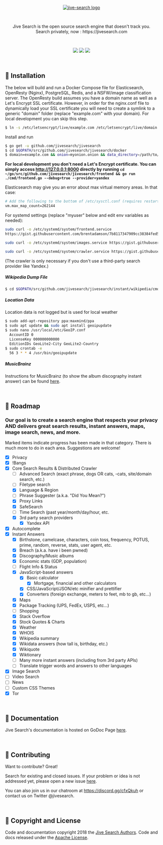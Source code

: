 <p align="center">
  <a href="https://github.com/adamfaliq42/jivesearch/edit/master/README.md">
    <img alt="jive-search logo" src="frontend/static/icons/logo.png">
  </a>
</p>

<br>


<p align="center">
Jive Search is the open source search engine that doesn't track you. Search privately, now : https://jivesearch.com
</p>

<br>

<p align="center">
   <a href="https://github.com/jivesearch/jivesearch"><img src="https://img.shields.io/badge/go-1.10.2-blue.svg"></a>
   <a href="https://travis-ci.org/jivesearch/jivesearch"><img src="https://travis-ci.org/jivesearch/jivesearch.svg?branch=master"></a>
  <a href="https://github.com/jivesearch/jivesearch/blob/master/LICENSE"><img src="https://img.shields.io/badge/license-Apache-brightgreen.svg"></a>
</p>

<br>

## 💾 Installation
The below will build and run a Docker Compose file for Elasticsearch, OpenResty (Nginx), PostgreSQL, Redis, and a NSFW/image classification server. The OpenResty build assumes you have a domain name as well as a Let's Encrypt SSL certificate. However, in order for the nginx.conf file to dynamically load your SSL certificate you will need to create a symlink to a generic "domain" folder (replace "example.com" with your domain). For local development you can skip this step.

```bash
$ ln -s /etc/letsencrypt/live/example.com /etc/letsencrypt/live/domain
```

Install and run

```bash
$ go get -u github.com/jivesearch/jivesearch
$ cd $GOPATH/src/github.com/jivesearch/jivesearch/docker
$ domain=example.com && onion=myonion.onion && data_directory=/path/to/data && sudo mkdir -p $data_directory/elasticsearch && sudo chown 1000:1000 $data_directory/elasticsearch && sudo DATA_DIRECTORY=$data_directory REDIS_PORT=6379 ES_HEAP=2g NGINX_DOMAIN=$domain ONION=$onion docker-compose build --no-cache && sudo DATA_DIRECTORY=$data_directory REDIS_PORT=6379 ES_HEAP=2g NGINX_DOMAIN=$domain ONION=$onion docker-compose up -d
```

**For local development you don't need a Let's Encrypt certificate. You can simply access http://127.0.0.1:8000 directly by running ```cd ~/go/src/github.com/jivesearch/jivesearch/frontend && go run ./cmd/frontend.go --debug=true --provider=yandex```** 

Elasticsearch may give you an error about max virtual memory areas. In that case:
```bash
# Add the following to the bottom of /etc/sysctl.conf (requires restart):
vm.max_map_count=262144
```

For systemd settings (replace "myuser" below and edit env variables as needed):
```bash
sudo curl -o /etc/systemd/system/frontend.service 
https://gist.githubusercontent.com/brentadamson/7b8117347909cc38384fed589a3d785d/raw/26b835df771b63349d656419848128cb13e8c29f/frontend
```
```bash
sudo curl -o /etc/systemd/system/images.service https://gist.githubusercontent.com/brentadamson/daafa09f8d06eb401e0eb72c2b992261/raw/357e66de29d56739ae41d61cbe227d36819e0df4/images
```
```bash
sudo curl -o /etc/systemd/system/crawler.service https://gist.githubusercontent.com/brentadamson/0880ef548130f69c2537049a550be8e8/raw/42269dfcba6d86aba49bc56ffa7e60a9eb7ebdf3/crawler
```
(The crawler is only necessary if you don't use a third-party search provider like Yandex.)


##### Wikipedia Dump File
```bash
$ cd $GOPATH/src/github.com/jivesearch/jivesearch/instant/wikipedia/cmd/dumper && go run dumper.go --workers=2 --dir=/path/to/dump/files --wikipedia=true --wikidata=true --wikiquote=true --wiktionary=true --truncate=400 --delete=true
```
##### Location Data
Location data is not logged but is used for local weather

```bash
$ sudo add-apt-repository ppa:maxmind/ppa
$ sudo apt update && sudo apt install geoipupdate
$ sudo nano /usr/local/etc/GeoIP.conf
  AccountID 0
  LicenseKey 000000000000
  EditionIDs GeoLite2-City GeoLite2-Country
$ sudo crontab -e
  56 3 * * 4 /usr/bin/geoipupdate
```

##### MusicBrainz
Instructions for MusicBrainz (to show the album discography instant answer) can be found [here](https://gist.github.com/brentadamson/b711d5c9c4d974d6999876004f8bc1cd).

<br>


## 🚀 **Roadmap** 
### Our goal is to create a search engine that respects your privacy AND delivers great search results, instant answers, maps, image search, news, and more. 
  
Marked items indicate progress has been made in that category. There is much more to do in each area. Suggestions are welcome!
- [x] Privacy
- [x] !Bangs
- [x] Core Search Results & Distributed Crawler    
    - [ ] Advanced Search (exact phrase, dogs OR cats,  -cats, site/domain search, etc.)
    - [ ] Filetype search
    - [x] Language & Region
    - [ ] Phrase Suggester (a.k.a. "Did You Mean?")
    - [x] Proxy Links
    - [x] SafeSearch    
    - [ ] Time Search (past year/month/day/hour, etc.
    - [x] 3rd party search providers
        - [x] Yandex API
- [x] Autocomplete
- [x] Instant Answers
    - [x] Birthstone, camelcase, characters, coin toss, frequency, POTUS, prime, random, reverse, stats, user agent, etc. 
    - [x] Breach (a.k.a. have i been pwned)
    - [x] Discography/Music albums
    - [x] Economic stats (GDP, population)
    - [ ] Flight Info & Status
    - [x] JavaScript-based answers
        - [x] Basic calculator
            - [x] Mortgage, financial and other calculators
        - [x] CSS/JavaScript/JSON/etc minifier and prettifier
        - [x] Converters (foreign exchange, meters to feet, mb to gb, etc...)
    - [x] Maps
    - [x] Package Tracking (UPS, FedEx, USPS, etc...)
    - [ ] Shopping
    - [x] Stack Overflow
    - [x] Stock Quotes & Charts    
    - [x] Weather
    - [x] WHOIS
    - [x] Wikipedia summary
    - [x] Wikidata answers (how tall is, birthday, etc.)
    - [x] Wikiquote
    - [x] Wiktionary    
    - [ ] Many more instant answers (including from 3rd party APIs)
    - [ ] Translate trigger words and answers to other languages
- [x] Image Search
- [ ] Video Search
- [ ] News
- [ ] Custom CSS Themes
- [x] Tor

<br>

## 📙 Documentation
Jive Search's documentation is hosted on GoDoc Page [here](https://godoc.org/github.com/jivesearch/jivesearch).

<br>

## 💬 Contributing
Want to contribute? Great! 

Search for existing and closed issues. If your problem or idea is not addressed yet, please open a new issue [here](https://github.com/jivesearch/jivesearch/issues/new).

You can also join us in our chatroom at https://discord.gg/cfxQkuh or contact us on Twitter @jivesearch.

<br>

## 📜 Copyright and License
Code and documentation copyright 2018 the [Jive Search Authors](https://github.com/jivesearch/jivesearch/graphs/contributors). Code and docs released under the [Apache License](https://github.com/jivesearch/jivesearch/blob/master/LICENSE).
